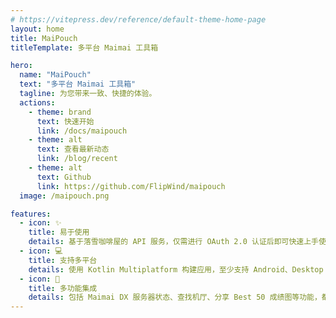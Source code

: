 ```yaml
---
# https://vitepress.dev/reference/default-theme-home-page
layout: home
title: MaiPouch
titleTemplate: 多平台 Maimai 工具箱

hero:
  name: "MaiPouch"
  text: "多平台 Maimai 工具箱"
  tagline: 为您带来一致、快捷的体验。
  actions:
    - theme: brand
      text: 快速开始
      link: /docs/maipouch
    - theme: alt
      text: 查看最新动态
      link: /blog/recent
    - theme: alt
      text: Github
      link: https://github.com/FlipWind/maipouch
  image: /maipouch.png

features:
  - icon: ✨
    title: 易于使用
    details: 基于落雪咖啡屋的 API 服务，仅需进行 OAuth 2.0 认证后即可快速上手使用，易于分辨的 UI 使得操作简单易懂。
  - icon: 💻
    title: 支持多平台
    details: 使用 Kotlin Multiplatform 构建应用，至少支持 Android、Desktop 和 Web 平台，实验性地支持 iOS 平台。
  - icon: 🎨
    title: 多功能集成
    details: 包括 Maimai DX 服务器状态、查找机厅、分享 Best 50 成绩图等功能，都可以在一个应用内完成，并且您还可以提出加入新功能的请求。
---
```


